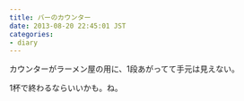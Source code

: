 ```yaml
---
title: バーのカウンター
date: 2013-08-20 22:45:01 JST
categories:
- diary
---
```


カウンターがラーメン屋の用に、1段あがってて手元は見えない。

1杯で終わるならいいかも。ね。

